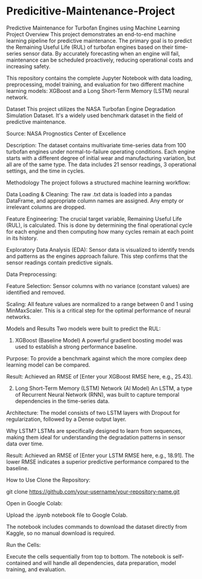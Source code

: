 # Predicitive-Maintenance-Project
Predictive Maintenance for Turbofan Engines using Machine Learning
Project Overview
This project demonstrates an end-to-end machine learning pipeline for predictive maintenance. The primary goal is to predict the Remaining Useful Life (RUL) of turbofan engines based on their time-series sensor data. By accurately forecasting when an engine will fail, maintenance can be scheduled proactively, reducing operational costs and increasing safety.

This repository contains the complete Jupyter Notebook with data loading, preprocessing, model training, and evaluation for two different machine learning models: XGBoost and a Long Short-Term Memory (LSTM) neural network.

Dataset
This project utilizes the NASA Turbofan Engine Degradation Simulation Dataset. It's a widely used benchmark dataset in the field of predictive maintenance.

Source: NASA Prognostics Center of Excellence

Description: The dataset contains multivariate time-series data from 100 turbofan engines under normal-to-failure operating conditions. Each engine starts with a different degree of initial wear and manufacturing variation, but all are of the same type. The data includes 21 sensor readings, 3 operational settings, and the time in cycles.

Methodology
The project follows a structured machine learning workflow:

Data Loading & Cleaning: The raw .txt data is loaded into a pandas DataFrame, and appropriate column names are assigned. Any empty or irrelevant columns are dropped.

Feature Engineering: The crucial target variable, Remaining Useful Life (RUL), is calculated. This is done by determining the final operational cycle for each engine and then computing how many cycles remain at each point in its history.

Exploratory Data Analysis (EDA): Sensor data is visualized to identify trends and patterns as the engines approach failure. This step confirms that the sensor readings contain predictive signals.

Data Preprocessing:

Feature Selection: Sensor columns with no variance (constant values) are identified and removed.

Scaling: All feature values are normalized to a range between 0 and 1 using MinMaxScaler. This is a critical step for the optimal performance of neural networks.

Models and Results
Two models were built to predict the RUL:

1. XGBoost (Baseline Model)
A powerful gradient boosting model was used to establish a strong performance baseline.

Purpose: To provide a benchmark against which the more complex deep learning model can be compared.

Result: Achieved an RMSE of [Enter your XGBoost RMSE here, e.g., 25.43].

2. Long Short-Term Memory (LSTM) Network (AI Model)
An LSTM, a type of Recurrent Neural Network (RNN), was built to capture temporal dependencies in the time-series data.

Architecture: The model consists of two LSTM layers with Dropout for regularization, followed by a Dense output layer.

Why LSTM? LSTMs are specifically designed to learn from sequences, making them ideal for understanding the degradation patterns in sensor data over time.

Result: Achieved an RMSE of [Enter your LSTM RMSE here, e.g., 18.91]. The lower RMSE indicates a superior predictive performance compared to the baseline.

How to Use
Clone the Repository:

git clone https://github.com/your-username/your-repository-name.git

Open in Google Colab:

Upload the .ipynb notebook file to Google Colab.

The notebook includes commands to download the dataset directly from Kaggle, so no manual download is required.

Run the Cells:

Execute the cells sequentially from top to bottom. The notebook is self-contained and will handle all dependencies, data preparation, model training, and evaluation.
